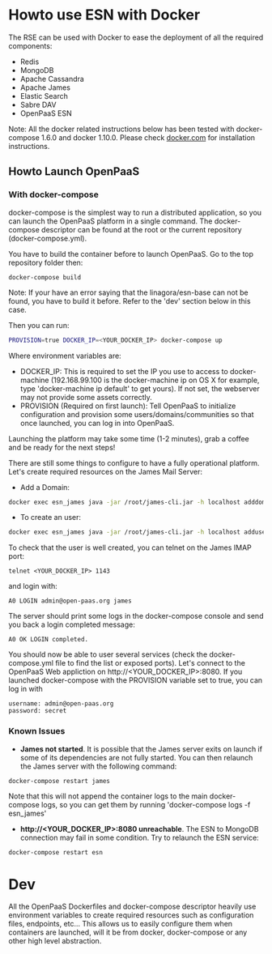 # Howto use ESN with Docker

The RSE can be used with Docker to ease the deployment of all the required components:

- Redis
- MongoDB
- Apache Cassandra
- Apache James
- Elastic Search
- Sabre DAV
- OpenPaaS ESN

Note: All the docker related instructions below has been tested with docker-compose 1.6.0 and docker 1.10.0.
Please check [docker.com](http://docker.com) for installation instructions.

## Howto Launch OpenPaaS

### With docker-compose

docker-compose is the simplest way to run a distributed application, so you can launch the OpenPaaS platform in a single command.
The docker-compose descriptor can be found at the root or the current repository (docker-compose.yml).

You have to build the container before to launch OpenPaaS. Go to the top repository folder then:

```
docker-compose build
```

Note: If your have an error saying that the linagora/esn-base can not be found, you have to build it before. Refer to the 'dev' section below in this case.

Then you can run:

``` sh
PROVISION=true DOCKER_IP=<YOUR_DOCKER_IP> docker-compose up
```

Where environment variables are:

- DOCKER_IP: This is required to set the IP you use to access to docker-machine (192.168.99.100 is the docker-machine ip on OS X for example, type 'docker-machine ip default' to get yours).
If not set, the webserver may not provide some assets correctly.
- PROVISION (Required on first launch): Tell OpenPaaS to initialize configuration and provision some users/domains/communities so that once launched, you can log in into OpenPaaS.

Launching the platform may take some time (1-2 minutes), grab a coffee and be ready for the next steps!

There are still some things to configure to have a fully operational platform. Let's create required resources on the James Mail Server:

- Add a Domain:

```bash
docker exec esn_james java -jar /root/james-cli.jar -h localhost adddomain open-paas.org
```

- To create an user:

```bash
docker exec esn_james java -jar /root/james-cli.jar -h localhost adduser admin@open-paas.org james
```

To check that the user is well created, you can telnet on the James IMAP port:

```
telnet <YOUR_DOCKER_IP> 1143
```

and login with:

```
A0 LOGIN admin@open-paas.org james
```

The server should print some logs in the docker-compose console and send you back a login completed message:

```
A0 OK LOGIN completed.
```

You should now be able to user several services (check the docker-compose.yml file to find the list or exposed ports).
Let's connect to the OpenPaaS Web appliction on http://<YOUR_DOCKER_IP>:8080. If you launched docker-compose with the PROVISION variable set to true, you can log in with

```
username: admin@open-paas.org
password: secret
```

### Known Issues

- **James not started**. It is possible that the James server exits on launch if some of its dependencies are not fully started. You can then relaunch the James server with the following command:

```
docker-compose restart james
```

Note that this will not append the container logs to the main docker-compose logs, so you can get them by running 'docker-compose logs -f esn_james' 
 
- **http://<YOUR_DOCKER_IP>:8080 unreachable**. The ESN to MongoDB connection may fail in some condition. Try to relaunch the ESN service:

```
docker-compose restart esn
```

# Dev

All the OpenPaaS Dockerfiles and docker-compose descriptor heavily use environment variables to create required resources such as configuration files, endpoints, etc...
This allows us to easily configure them when containers are launched, will it be from docker, docker-compose or any other high level abstraction.